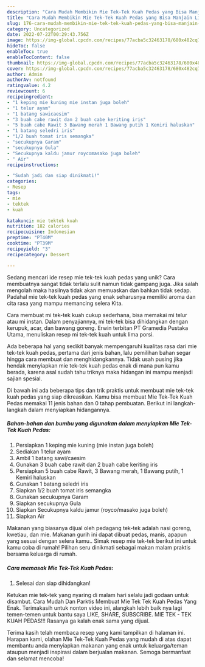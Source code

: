 ```yaml
---
description: "Cara Mudah Membikin Mie Tek-Tek Kuah Pedas yang Bisa Manjain Lidah"
title: "Cara Mudah Membikin Mie Tek-Tek Kuah Pedas yang Bisa Manjain Lidah"
slug: 176-cara-mudah-membikin-mie-tek-tek-kuah-pedas-yang-bisa-manjain-lidah
category: Uncategorized
date: 2022-07-22T00:29:43.756Z
image: https://img-global.cpcdn.com/recipes/77acba5c32463178/680x482cq70/mie-tek-tek-kuah-pedas-foto-resep-utama.jpg
hideToc: false
enableToc: true
enableTocContent: false
thumbnail: https://img-global.cpcdn.com/recipes/77acba5c32463178/680x482cq70/mie-tek-tek-kuah-pedas-foto-resep-utama.jpg
cover: https://img-global.cpcdn.com/recipes/77acba5c32463178/680x482cq70/mie-tek-tek-kuah-pedas-foto-resep-utama.jpg
author: Admin
authorAv: notfound
ratingvalue: 4.2
reviewcount: 6
recipeingredient:
- "1 keping mie kuning mie instan juga boleh"
- "1 telur ayam"
- "1 batang sawicaesim"
- "3 buah cabe rawit dan 2 buah cabe keriting iris"
- "5 buah cabe Rawit 3 Bawang merah 1 Bawang putih 1 Kemiri haluskan"
- "1 batang seledri iris"
- "1/2 buah tomat iris semangka"
- "secukupnya Garam"
- "secukupnya Gula"
- "Secukupnya kaldu jamur roycomasako juga boleh"
- " Air"
recipeinstructions:

- "Sudah jadi dan siap dinikmati!"
categories:
- Resep
tags:
- mie
- tektek
- kuah

katakunci: mie tektek kuah 
nutrition: 182 calories
recipecuisine: Indonesian
preptime: "PT40M"
cooktime: "PT39M"
recipeyield: "3"
recipecategory: Dessert

---
```





Sedang mencari ide resep mie tek-tek kuah pedas yang unik? Cara membuatnya sangat tidak terlalu sulit namun tidak gampang juga. Jika salah mengolah maka hasilnya tidak akan memuaskan dan bahkan tidak sedap. Padahal mie tek-tek kuah pedas yang enak seharusnya memiliki aroma dan cita rasa yang mampu memancing selera Kita.





Cara membuat mi tek-tek kuah cukup sederhana, bisa memakai mi telur atau mi instan. Dalam penyajiannya, mi tek-tek bisa dihidangkan dengan kerupuk, acar, dan bawang goreng. Erwin terbitan PT Gramedia Pustaka Utama, menuliskan resep mi tek-tek kuah untuk lima porsi.

Ada beberapa hal yang sedikit banyak mempengaruhi kualitas rasa dari mie tek-tek kuah pedas, pertama dari jenis bahan, lalu pemilihan bahan segar hingga cara membuat dan menghidangkannya. Tidak usah pusing jika hendak menyiapkan mie tek-tek kuah pedas enak di mana pun kamu berada, karena asal sudah tahu triknya maka hidangan ini mampu menjadi sajian spesial.






Di bawah ini ada beberapa tips dan trik praktis untuk membuat mie tek-tek kuah pedas yang siap dikreasikan. Kamu bisa membuat Mie Tek-Tek Kuah Pedas memakai 11 jenis bahan dan 0 tahap pembuatan. Berikut ini langkah-langkah dalam menyiapkan hidangannya.

<!--inarticleads1-->

##### Bahan-bahan dan bumbu yang digunakan dalam menyiapkan Mie Tek-Tek Kuah Pedas:

1. Persiapkan 1 keping mie kuning (mie instan juga boleh)
1. Sediakan 1 telur ayam
1. Ambil 1 batang sawi/caesim
1. Gunakan 3 buah cabe rawit dan 2 buah cabe keriting iris
1. Persiapkan 5 buah cabe Rawit, 3 Bawang merah, 1 Bawang putih, 1 Kemiri haluskan
1. Gunakan 1 batang seledri iris
1. Siapkan 1/2 buah tomat iris semangka
1. Gunakan secukupnya Garam
1. Siapkan secukupnya Gula
1. Siapkan Secukupnya kaldu jamur (royco/masako juga boleh)
1. Siapkan  Air


Makanan yang biasanya dijual oleh pedagang tek-tek adalah nasi goreng, kwetiau, dan mie. Makanan gurih ini dapat dibuat pedas, manis, apapun yang sesuai dengan selera kamu.. Simak resep mie tek-tek berikut ini untuk kamu coba di rumah! Pilihan seru dinikmati sebagai makan malam praktis bersama keluarga di rumah. 

<!--inarticleads2-->

##### Cara memasak Mie Tek-Tek Kuah Pedas:


1. Selesai dan siap dihidangkan!

Ketukan mie tek-tek yang nyaring di malam hari selalu jadi godaan untuk disambut. Cara Mudah Dan Parktis Membuat Mie Tek Tek Kuah Pedas Yang Enak. Terimakasih untuk nonton video ini, alangkah lebih baik nya lagi temen-temen untuk bantu saya LIKE, SHARE, SUBSCRIBE. MIE TEK - TEK KUAH PEDAS!!! Rasanya ga kalah enak sama yang dijual. 

Terima kasih telah membaca resep yang kami tampilkan di halaman ini. Harapan kami, olahan Mie Tek-Tek Kuah Pedas yang mudah di atas dapat membantu anda menyiapkan makanan yang enak untuk keluarga/teman ataupun menjadi inspirasi dalam berjualan makanan. Semoga bermanfaat dan selamat mencoba!
